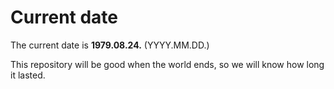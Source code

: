 # Current date

The current date is **1979.08.24.** (YYYY.MM.DD.)

This repository will be good when the world ends, so we will know how long it lasted.